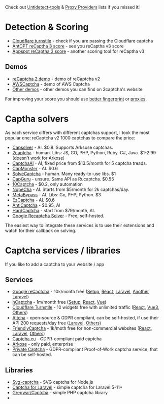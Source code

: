 Check out [Untidetect-tools](https://github.com/TheGP/untidetect-tools) & [Proxy Providers](https://github.com/TheGP/Proxy-Providers-List) lists if you missed it!

# Detection & Scoring
* [Cloudflare turnstile](https://nowsecure.nl) - check if you are passing the Cloudflare captcha 
* [AntCPT reCaptha 3 score](https://antcpt.com/score_detector/) - see you reCaptha v3 score
* [Appspot reCaptha 3 score](https://recaptcha-demo.appspot.com/recaptcha-v3-request-scores.php) - another scoring tool for reCaptha v3
## Demos
* [reCaptcha 2 demo](https://www.google.com/recaptcha/api2/demo) - demo of reCaptcha v2
* [AWSCaptcha](https://nopecha.com/captcha/awscaptcha) - demo of AWS Captcha
* [Other demos](https://2captcha.com/demo) - other demos you can find on 2captcha's website

For improving your score you should use [better fingerprint](https://github.com/TheGP/untidetect-tools) or [proxies](https://github.com/TheGP/4g-proxies-providers).

# Captha solvers
As each service differs with different captchas support, I took the most popular one: reCaptcha v2 1000 captchas to compare the price:
* [Capsolver](https://dashboard.capsolver.com/passport/register?inviteCode=U2gREjbK6qnY) - AI. $0.8. Supports Arksose captchas.
* [2captcha](https://2captcha.com/?from=21664443) - human. Libs: JS, GO, PHP, Python, Ruby, C#, Java. $1-2.99 (doesn't work for Arkose)
* [CaptchaAI](https://captchaai.com/?from=175374) - AI, fixed price from $13.5/month for 5 captcha treads.
* [CapMonster](https://capmonster.cloud/) - AI. $0.6
* [SolveCaptcha](https://solvecaptcha.com?from=434017) - human. Many ready-to-use libs. $1
* [CapGuru](https://cap.guru/en/regen/?ref=144789) - unsure. Same API as Rucaptcha. $0.55
* [10Captcha](https://10captcha.com) - $0.2, only automation
* [NopeCha](https://nopecha.com/) - AI. Starts from $5/month for 2k captchas/day.
* [MetaBypass](https://metabypass.tech/) - AI. Libs: Go, PHP, Python. $3
* [EzCaptcha](https://dashboard.ez-captcha.com/#/register?inviteCode=oewYJRREtMU) - AI.	$0.6
* [AntiCaptcha](http://getcaptchasolution.com/gy01xuqodw) - $0.95, AI
* [HardCaptcha](https://hardcaptcha.com/signup?rc=WOHWELMAWC) - start from $79/month, AI.
* [Google Recaptcha Solver](https://github.com/sarperavci/GoogleRecaptchaBypass) - Free, self-hosted.

The easiest way to integrate these services is to use their extensions and watch for their callback on solving.

# Captcha services / libraries
If you like to add a captcha to your website / app

## Services
* [Google reCaptcha](https://www.google.com/recaptcha/about/) - 10k/month free ([Setup](https://docs.themeum.com/tutor-lms/tutorials/create-recaptcha-keys/), [React](https://www.npmjs.com/package/react-google-recaptcha), [Laravel](https://github.com/josiasmontag/laravel-recaptchav3/), [Another Laravel](https://github.com/anhskohbo/no-captcha))
* [hCaptcha](https://www.hcaptcha.com/) - 1m/month free ([Setup](https://melapress.com/support/kb/captcha-4wp-get-hcaptcha-keys/), [React](https://www.npmjs.com/package/@hcaptcha/react-hcaptcha), [Vue](https://github.com/hCaptcha/vue-hcaptcha))
* [Cloudflare Turnstile](https://www.cloudflare.com/products/turnstile/) - 10 widgets free with unlimited traffic ([React](https://www.npmjs.com/package/react-turnstile), [Vue3](https://www.npmjs.com/package/cfturnstile-vue3), [Others](https://developers.cloudflare.com/turnstile/community-resources/))
* [Altcha](https://altcha.org/) - open-source & GDPR compliant, can be self-hosted, if use their API 200 requests/day free ([Laravel](https://github.com/grantholle/laravel-altcha), [Others](https://altcha.org/docs/integrations/))
* [FriendlyCaptcha](https://friendlycaptcha.com/) - 1k/moth free for non-commercial websites ([React](https://github.com/FriendlyCaptcha/friendly-captcha-react), [Laravel](https://github.com/FriendlyCaptcha/friendly-captcha-laravel), [Others](https://friendlycaptcha.com/integrations/))
* [Captcha.eu](https://www.captcha.eu/) - GDPR-compliant paid captcha
* [Arkose](https://www.arkoselabs.com/arkose-matchkey/) - only paid, enterprise
* [Private Captcha](https://github.com/PrivateCaptcha/PrivateCaptcha) - GDPR-compliant Proof-of-Work captcha service, that can be self-hosted.

## Libraries
* [Svg-captcha](https://github.com/produck/svg-captcha) - SVG captcha for Node.js
* [Captcha for Laravel](https://github.com/mewebstudio/captcha) - simple captcha for Laravel 5-11+
* [Gregwar/Captcha](https://github.com/Gregwar/Captcha) - simple PHP captcha library
* 
